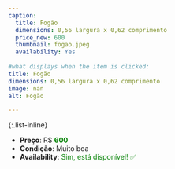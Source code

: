 ```yaml
---
caption:
  title: Fogão
  dimensions: 0,56 largura x 0,62 comprimento
  price_new: 600
  thumbnail: fogao.jpeg
  availability: Yes
  
#what displays when the item is clicked:
title: Fogão
dimensions: 0,56 largura x 0,62 comprimento
image: nan
alt: Fogão

---
```

{:.list-inline} 
- **Preço**: R$ <span style="color:green">**600**</span>
- **Condição**: Muito boa
- **Availability**: <span style='color:green'>Sim, está disponível! ✅</span>
